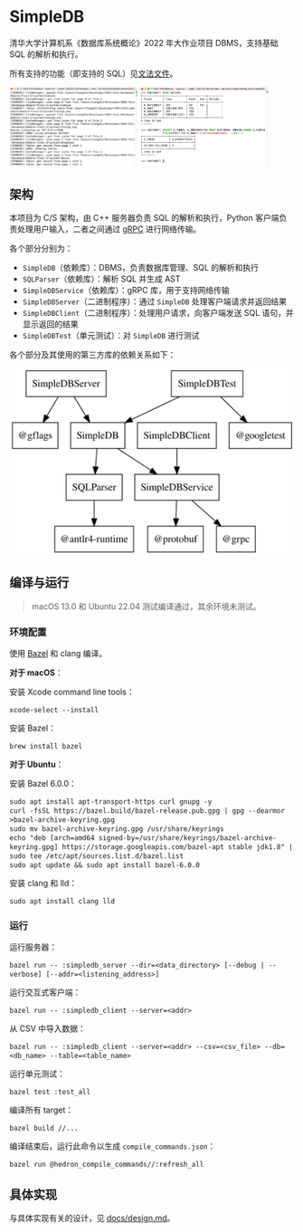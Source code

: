 # SimpleDB

清华大学计算机系《数据库系统概论》2022 年大作业项目 DBMS，支持基础 SQL 的解析和执行。

所有支持的功能（即支持的 SQL）见[文法文件](SQLParser/Sql.g4)。

<div>
<img style="width:45%" src="docs/server_screenshot.png">
<img style="width:45%" src="docs/client_screenshot.png">
</div>

## 架构

本项目为 C/S 架构，由 C++ 服务器负责 SQL 的解析和执行，Python 客户端负责处理用户输入，二者之间通过 [gRPC](https://grpc.io) 进行网络传输。

各个部分分别为：

- `SimpleDB`（依赖库）：DBMS，负责数据库管理、SQL 的解析和执行
- `SQLParser`（依赖库）：解析 SQL 并生成 AST
- `SimpleDBService`（依赖库）：gRPC 库，用于支持网络传输
- `SimpleDBServer`（二进制程序）：通过 `SimpleDB` 处理客户端请求并返回结果
- `SimpleDBClient`（二进制程序）：处理用户请求，向客户端发送 SQL 语句，并显示返回的结果
- `SimpleDBTest`（单元测试）：对 `SimpleDB` 进行测试

各个部分及其使用的第三方库的依赖关系如下：

![](docs/dep-graph.svg)

## 编译与运行

> macOS 13.0 和 Ubuntu 22.04 测试编译通过，其余环境未测试。

### 环境配置

使用 [Bazel](https://bazel.build) 和 clang 编译。

**对于 macOS**：

安装 Xcode command line tools：

```
xcode-select --install
```

安装 Bazel：

```
brew install bazel
```

**对于 Ubuntu**：

安装 Bazel 6.0.0：

```
sudo apt install apt-transport-https curl gnupg -y
curl -fsSL https://bazel.build/bazel-release.pub.gpg | gpg --dearmor >bazel-archive-keyring.gpg
sudo mv bazel-archive-keyring.gpg /usr/share/keyrings
echo "deb [arch=amd64 signed-by=/usr/share/keyrings/bazel-archive-keyring.gpg] https://storage.googleapis.com/bazel-apt stable jdk1.8" | sudo tee /etc/apt/sources.list.d/bazel.list
sudo apt update && sudo apt install bazel-6.0.0
```

安装 clang 和 lld：

```
sudo apt install clang lld
```

### 运行

运行服务器：

```
bazel run -- :simpledb_server --dir=<data_directory> [--debug | --verbose] [--addr=<listening_address>]
```

运行交互式客户端：

```
bazel run -- :simpledb_client --server=<addr>
```

从 CSV 中导入数据：

```
bazel run -- :simpledb_client --server=<addr> --csv=<csv_file> --db=<db_name> --table=<table_name>
```

运行单元测试：

```
bazel test :test_all
```

编译所有 target：

```
bazel build //...
```

编译结束后，运行此命令以生成 `compile_commands.json`：

```
bazel run @hedron_compile_commands//:refresh_all
```

## 具体实现

与具体实现有关的设计，见 [docs/design.md](docs/design.md)。